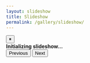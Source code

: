 ```yaml
---
layout: slideshow
title: Slideshow
permalink: /gallery/slideshow/
---
```


<div class="text-right d-none" id="carouselcontrols">
        <button class="btn btn-link" id="btnPause">⏸</button>
    </div>        
    
<div id="astroshow" class="carousel slide slideshow-carousel" data-ride="carousel">
    <div id="astroturf" class="carousel-inner">
         <div class="carousel-item active"> 
            <div class="card slideshow-card">
            <div class="card-header text-center">
                <strong id="astroheader" class="card-title slideshow-title">Initializing slideshow...</strong>
                </div> 
                <canvas id="dwitter" width="1920" height="1080"></canvas>                           
            </div>
        </div>       
    </div>
    <button class="btn btn-link carousel-control-prev d-none" href="#carouselExampleControls" role="button" data-slide="prev">
        <span class="carousel-control-prev-icon" aria-hidden="true"></span>
            <span class="sr-only">Previous</span>
    </button>
    <button class="btn btn-link carousel-control-next d-none" href="#carouselExampleControls" role="button" data-slide="next">
        <span class="carousel-control-next-icon" aria-hidden="true"></span>
        <span class="sr-only">Next</span>
    </button>
</div>

<script id="astrodeck" type="slideshow/template">
{% for image in site.gallery %}
    {% assign imgPath = site.baseurl | append: "/assets/images/gallery/" | append: image.folder | append: "/" | append: image.folder | append: ".jpg" %}            
    {% assign mainUrl = site.baseurl | append: image.url %}                    
    <div class="carousel-item"> 
        <div class="card slideshow-card">
            <div class="card-header text-center">
                <strong class="card-title slideshow-title">{{image.title}}</strong>
            </div>
            <a href="{{mainUrl}}" title="{{image.description}}" class="stretch-link">
                <img b-class="d-block" class="card-img-top slideshow-img" data-src="{{imgPath}}" alt="{{image.description}}" title="{{image.description}}"/>
            </a>
            <div class="carousel-caption d-none d-md-block">
                <p>{{image.description}}</p>
            </div>                
        </div>
    </div>    
{% endfor %} 
</script>
<script type="text/javascript" src="{{ site.baseurl }}/assets/js/slideshow.js"></script>
